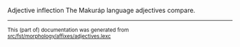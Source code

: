 Adjective inflection
The Makuráp language adjectives compare.

* * *

<small>This (part of) documentation was generated from [src/fst/morphology/affixes/adjectives.lexc](https://github.com/giellalt/lang-mpu/blob/main/src/fst/morphology/affixes/adjectives.lexc)</small>

